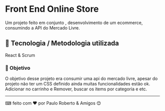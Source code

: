 # Front End Online Store

Um projeto feito em conjunto , desenvolvimento de um ecommerce, consumindo a API do Mercado Livre.

## 🚀 Tecnologia / Metodologia utilizada

React & Scrum 


### 🔩 Objetivo

O objetivo desse projeto era consumir uma api do mercado livre, apesar do projeto não ter um CSS definido ainda muitas funcionalidades estão ok.
Adicionar no carrinho e Remover, buscar os items por categoria e etc.


---
⌨ feito com ❤️ por Paulo Roberto & Amigos 😊
